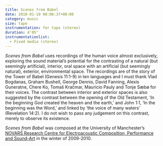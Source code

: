 ```yaml
---
title: Scenes from Babel
date: 2010-01-10 00:06:37+00:00
category: music
size: tape
instrumentation: for tape (stereo)
duration: 4'05"
instrumentationlist:
  - Fixed media (stereo)
---
```


_Scenes from Babel_ uses recordings of the human voice almost exclusively, exploring the sound material’s potential for the contrasting of a natural (but seemingly artificial), interior, oral space with an artificial (but seemingly natural), exterior, environmental space. The recordings are of the story of the Tower of Babel (Genesis 11:1-9) in ten languages and I must thank Vlad Bogdanas, Graham Bushell, George Dennis, David Fanning, Alexis Guneratne, Chere Ko, Tomaš Kračmar, Mauricio Pauly and Tonje Sæbø for their voices. The contrast between interior and exterior spaces is also suggested by the contrast between the opening of the Old Testament, ‘In the beginning God created the heaven and the earth,’ and John 1:1, ‘In the beginning was the Word,’ and linked by ‘the voice of many waters’ (Revelation 14:2). I do not wish to pass any judgement on this contrast, merely to observe its existence.

_Scenes from Babel_ was composed at the University of Manchester’s [NOVARS Research Centre for Electroacoustic Composition, Performance and Sound-Art](http://www.novars.manchester.ac.uk/) in the winter of 2009-2010.
